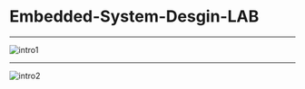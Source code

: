 # Embedded-System-Desgin-LAB

***
![intro1](https://user-images.githubusercontent.com/99540674/204464245-c95a4752-1636-4963-be89-60c962d5cd11.jpg)
***
![intro2](https://user-images.githubusercontent.com/99540674/204464325-d32debf2-b014-4b2b-bb75-312ca506aa6c.jpg)

